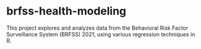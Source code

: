 # brfss-health-modeling
This project explores and analyzes data from the Behavioral Risk Factor Surveillance System (BRFSS) 2021, using various regression techniques in R.
